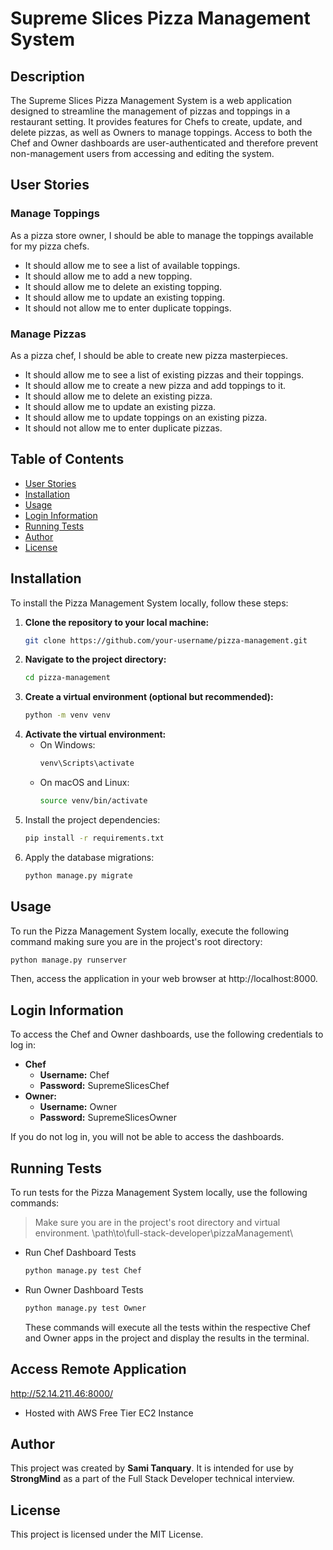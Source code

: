 # Supreme Slices Pizza Management System

## Description
The Supreme Slices Pizza Management System is a web application designed to streamline the management of pizzas and toppings in a restaurant setting. It provides features for Chefs to create, update, and delete pizzas, as well as Owners to manage toppings. Access to both the Chef and Owner dashboards are user-authenticated and therefore prevent non-management users from accessing and editing the system.

## User Stories

### Manage Toppings
As a pizza store owner, I should be able to manage the toppings available for my pizza chefs.

- It should allow me to see a list of available toppings.
- It should allow me to add a new topping.
- It should allow me to delete an existing topping.
- It should allow me to update an existing topping.
- It should not allow me to enter duplicate toppings.

### Manage Pizzas
As a pizza chef, I should be able to create new pizza masterpieces.

- It should allow me to see a list of existing pizzas and their toppings.
- It should allow me to create a new pizza and add toppings to it.
- It should allow me to delete an existing pizza.
- It should allow me to update an existing pizza.
- It should allow me to update toppings on an existing pizza.
- It should not allow me to enter duplicate pizzas.

## Table of Contents
- [User Stories](#user-stories)
- [Installation](#installation)
- [Usage](#usage)
- [Login Information](#login-information)
- [Running Tests](#running-tests)
- [Author](#author)
- [License](#license)

## Installation
To install the Pizza Management System locally, follow these steps:

1. **Clone the repository to your local machine:**
   ```bash
   git clone https://github.com/your-username/pizza-management.git
2. **Navigate to the project directory:**
   ```bash
   cd pizza-management
3. **Create a virtual environment (optional but recommended):**
   ```bash
   python -m venv venv
4. **Activate the virtual environment:**
     - On Windows:
       ```bash
       venv\Scripts\activate
     - On macOS and Linux:
       ```bash
       source venv/bin/activate
5. Install the project dependencies:
   ```bash
   pip install -r requirements.txt
6. Apply the database migrations:
   ```bash
   python manage.py migrate

 ## Usage
To run the Pizza Management System locally, execute the following command making sure you are in the project's root directory:
```bash
python manage.py runserver
```
Then, access the application in your web browser at http://localhost:8000.

## Login Information
To access the Chef and Owner dashboards, use the following credentials to log in:
- **Chef**
  - **Username:** Chef
  - **Password:** SupremeSlicesChef
- **Owner:**
  - **Username:** Owner
  - **Password:** SupremeSlicesOwner

If you do not log in, you will not be able to access the dashboards.

## Running Tests
To run tests for the Pizza Management System locally, use the following commands:
> Make sure you are in the project's root directory and virtual environment. \path\to\full-stack-developer\pizzaManagement\
- Run Chef Dashboard Tests
  ```bash
  python manage.py test Chef
  ```
- Run Owner Dashboard Tests
  ```bash
  python manage.py test Owner
  ```
  These commands will execute all the tests within the respective Chef and Owner apps in the project and display the results in the terminal.

## Access Remote Application
http://52.14.211.46:8000/
- Hosted with AWS Free Tier EC2 Instance
  
## Author
This project was created by **Sami Tanquary**. It is intended for use by **StrongMind** as a part of the Full Stack Developer technical interview.

## License
This project is licensed under the MIT License.
